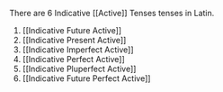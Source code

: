 There are 6 Indicative [[Active]] Tenses tenses in Latin.

1. [[Indicative Future Active]]
2. [[Indicative Present Active]]
3. [[Indicative Imperfect Active]]
4. [[Indicative Perfect Active]]
5. [[Indicative Pluperfect Active]]
6. [[Indicative Future Perfect Active]]